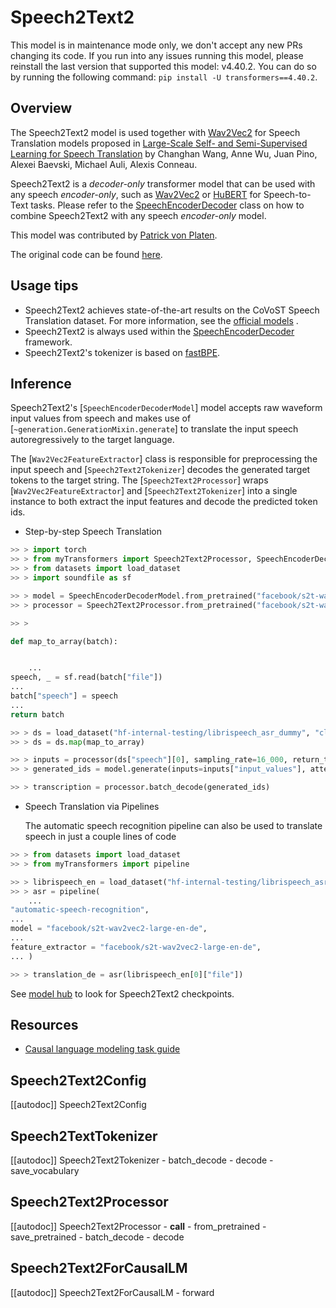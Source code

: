 <!--Copyright 2021 The HuggingFace Team. All rights reserved.

Licensed under the Apache License, Version 2.0 (the "License"); you may not use this file except in compliance with
the License. You may obtain a copy of the License at

http://www.apache.org/licenses/LICENSE-2.0

Unless required by applicable law or agreed to in writing, software distributed under the License is distributed on
an "AS IS" BASIS, WITHOUT WARRANTIES OR CONDITIONS OF ANY KIND, either express or implied. See the License for the
specific language governing permissions and limitations under the License.

⚠️ Note that this file is in Markdown but contain specific syntax for our doc-builder (similar to MDX) that may not be
rendered properly in your Markdown viewer.

-->

# Speech2Text2

  <Tip warning={true}>

  This model is in maintenance mode only, we don't accept any new PRs changing its code.
  If you run into any issues running this model, please reinstall the last version that supported this model: v4.40.2.
  You can do so by running the following command: `pip install -U transformers==4.40.2`.

  </Tip>

## Overview

The Speech2Text2 model is used together with [Wav2Vec2](wav2vec2) for Speech Translation models proposed in
[Large-Scale Self- and Semi-Supervised Learning for Speech Translation](https://arxiv.org/abs/2104.06678) by
Changhan Wang, Anne Wu, Juan Pino, Alexei Baevski, Michael Auli, Alexis Conneau.

Speech2Text2 is a *decoder-only* transformer model that can be used with any speech *encoder-only*, such as
[Wav2Vec2](wav2vec2) or [HuBERT](hubert) for Speech-to-Text tasks. Please refer to the
[SpeechEncoderDecoder](speech-encoder-decoder) class on how to combine Speech2Text2 with any speech *encoder-only*
model.

This model was contributed by [Patrick von Platen](https://huggingface.co/patrickvonplaten).

The original code can be found [here](https://github.com/pytorch/fairseq/blob/1f7ef9ed1e1061f8c7f88f8b94c7186834398690/fairseq/models/wav2vec/wav2vec2_asr.py#L266).

## Usage tips

- Speech2Text2 achieves state-of-the-art results on the CoVoST Speech Translation dataset. For more information, see
  the [official models](https://huggingface.co/models?other=speech2text2) .
- Speech2Text2 is always used within the [SpeechEncoderDecoder](speech-encoder-decoder) framework.
- Speech2Text2's tokenizer is based on [fastBPE](https://github.com/glample/fastBPE).

## Inference

Speech2Text2's [`SpeechEncoderDecoderModel`] model accepts raw waveform input values from speech and
makes use of [`~generation.GenerationMixin.generate`] to translate the input speech
autoregressively to the target language.

The [`Wav2Vec2FeatureExtractor`] class is responsible for preprocessing the input speech and
[`Speech2Text2Tokenizer`] decodes the generated target tokens to the target string. The
[`Speech2Text2Processor`] wraps [`Wav2Vec2FeatureExtractor`] and
[`Speech2Text2Tokenizer`] into a single instance to both extract the input features and decode the
predicted token ids.

- Step-by-step Speech Translation

```python
>> > import torch
>> > from myTransformers import Speech2Text2Processor, SpeechEncoderDecoderModel
>> > from datasets import load_dataset
>> > import soundfile as sf

>> > model = SpeechEncoderDecoderModel.from_pretrained("facebook/s2t-wav2vec2-large-en-de")
>> > processor = Speech2Text2Processor.from_pretrained("facebook/s2t-wav2vec2-large-en-de")

>> >

def map_to_array(batch):


    ...
speech, _ = sf.read(batch["file"])
...
batch["speech"] = speech
...
return batch

>> > ds = load_dataset("hf-internal-testing/librispeech_asr_dummy", "clean", split="validation")
>> > ds = ds.map(map_to_array)

>> > inputs = processor(ds["speech"][0], sampling_rate=16_000, return_tensors="pt")
>> > generated_ids = model.generate(inputs=inputs["input_values"], attention_mask=inputs["attention_mask"])

>> > transcription = processor.batch_decode(generated_ids)
```

- Speech Translation via Pipelines

  The automatic speech recognition pipeline can also be used to translate speech in just a couple lines of code

```python
>> > from datasets import load_dataset
>> > from myTransformers import pipeline

>> > librispeech_en = load_dataset("hf-internal-testing/librispeech_asr_dummy", "clean", split="validation")
>> > asr = pipeline(
    ...
"automatic-speech-recognition",
...
model = "facebook/s2t-wav2vec2-large-en-de",
...
feature_extractor = "facebook/s2t-wav2vec2-large-en-de",
... )

>> > translation_de = asr(librispeech_en[0]["file"])
```

See [model hub](https://huggingface.co/models?filter=speech2text2) to look for Speech2Text2 checkpoints.

## Resources

- [Causal language modeling task guide](../tasks/language_modeling)

## Speech2Text2Config

[[autodoc]] Speech2Text2Config

## Speech2TextTokenizer

[[autodoc]] Speech2Text2Tokenizer
    - batch_decode
    - decode
    - save_vocabulary

## Speech2Text2Processor

[[autodoc]] Speech2Text2Processor
    - __call__
    - from_pretrained
    - save_pretrained
    - batch_decode
    - decode

## Speech2Text2ForCausalLM

[[autodoc]] Speech2Text2ForCausalLM
    - forward
